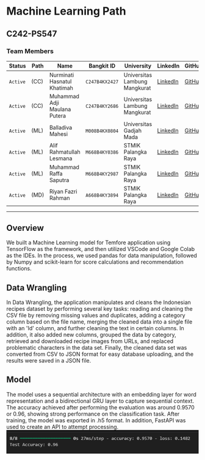 # Machine Learning Path
## C242-PS547
### Team Members

| Status   | Path | Name                         | Bangkit ID     | University                    | LinkedIn                                                                        | GitHub                                        |
| -------- | ---- | ---------------------------- | -------------- | ----------------------------- | ------------------------------------------------------------------------------- | --------------------------------------------- |
| `Active` | (CC) | Nurminati Hasnatul Khatimah  | `C247B4KX2427` | Universitas Lambung Mangkurat | [LinkedIn](https://www.linkedin.com/in/nurminati-hasnatul-khatimah-704b69244/)  | [GitHub](https://github.com/minacloe)         |
| `Active` | (CC) | Muhammad Adji Maulana Putera | `C247B4KY2686` | Universitas Lambung Mangkurat | [LinkedIn](https://www.linkedin.com/in/muhammad-adji-maulana-putera-514066252/) | [GitHub](https://github.com/adjimaulanap)     |
| `Active` | (ML) | Balladiva Mahesi             | `M008B4KX0804` | Universitas Gadjah Mada       | [LinkedIn](https://www.linkedin.com/in/balladiva-mahesi-428a16256/)             | [GitHub](https://github.com/bldv)             |
| `Active` | (ML) | Alif Rahmatullah Lesmana     | `M668B4KY0386` | STMIK Palangka Raya           | [LinkedIn](https://www.linkedin.com/in/alif-rahmatullah-lesmana-565028311/)     | [GitHub](https://github.com/Peparrepair)      |
| `Active` | (ML) | Muhammad Raffa Saputra       | `M668B4KY2987` | STMIK Palangka Raya           | [LinkedIn](https://www.linkedin.com/in/muhammad-raffa-saputra21/)               | [GitHub](https://github.com/21YeetYa)         |
| `Active` | (MD) | Riyan Fazri Rahman           | `A668B4KY3894` | STMIK Palangka Raya           | [LinkedIn](https://www.linkedin.com/in/riyan-fazri-rahman/)                     | [GitHub](https://github.com/riyanfazrirahman) |

---
## Overview
We built a Machine Learning model for Temfore application using TensorFlow as the framework, and then utilized VSCode and Google Colab as the IDEs. In the process, we used pandas for data manipulation, followed by Numpy and scikit-learn for score calculations and recommendation functions.
## Data Wrangling
In Data Wrangling, the application manipulates and cleans the Indonesian recipes dataset by performing several key tasks: reading and cleaning the CSV file by removing missing values and duplicates, adding a category column based on the file name, merging the cleaned data into a single file with an 'Id' column, and further cleaning the text in certain columns. In addition, it also added new columns, grouped the data by category, retrieved and downloaded recipe images from URLs, and replaced problematic characters in the data set. Finally, the cleaned data set was converted from CSV to JSON format for easy database uploading, and the results were saved in a JSON file.
## Model
The model uses a sequential architecture with an embedding layer for word representation and a bidirectional GRU layer to capture sequential context. The accuracy achieved after performing the evaluation was around 0.9570 or 0.96, showing strong performance on the classification task. After training, the model was exported in .h5 format. In addition, FastAPI was used to create an API to attempt processing.
![alt text](accuracy.png)
